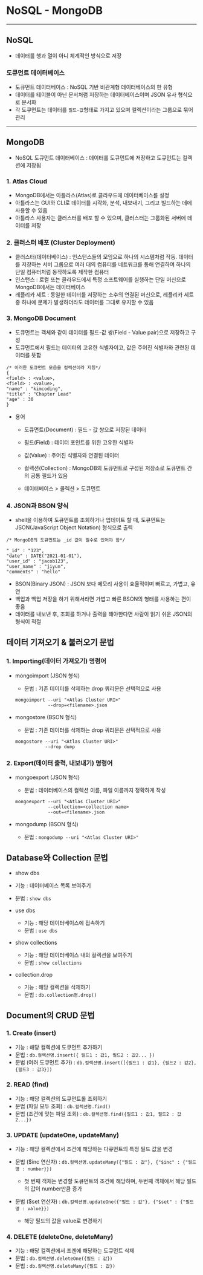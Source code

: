# NoSQL - MongoDB

***

## NoSQL
- 데이터를 행과 열이 아니 체계적인 방식으로 저장

### 도큐먼트 데이터베이스
- 도큐먼트 데이터베이스 : NoSQL 기반 비관계형 데이터베이스의 한 유형
- 데이터를 테이블이 아닌 문서처럼 저장하는 데이터베이스이며 JSON 유사 형식으로 문서화
- 각 도큐먼트는 데이터를 ```필드-값```형태로 가지고 있으며 컬렉션이라는 그룹으로 묶어 관리

***

## MongoDB
- NoSQL 도큐먼트 데이터베이스 : 데이터를 도큐먼트에 저장하고 도큐먼트는 컬렉션에 저장됨

### 1. Atlas Cloud
- MongoDB에서는 아틀라스(Atlas)로 클라우드에 데이터베이스를 설정
- 아틀라스는 GUI와 CLI로 데이터를 시각화, 분석, 내보내기, 그리고 빌드하는 데에 사용할 수 있음
- 아틀라스 사용자는 클러스터를 배포 할 수 있으며, 클러스터는 그룹화된 서버에 데이터를 저장 

### 2. 클러스터 배포 (Cluster Deployment)
- 클러스터(데이터베이스) : 인스턴스들의 모임으로 하나의 시스템처럼 작동. 데이터를 저장하는 서버 그룹으로 여러 대의 컴퓨터를 네트워크를 통해 연결하여 하나의 단일 컴퓨터처럼 동작하도록 제작한 컴퓨터
- 인스턴스 : 로컬 또는 클라우드에서 특정 소프트웨어를 실행하는 단일 머신으로 MongoDB에서는 데이터베이스
- 레플리카 세트 : 동일한 데이터를 저장하는 소수의 연결된 머신으로, 레플리카 세트 중 하나에 문제가 발생하더라도 데이터를 그대로 유지할 수 있음

### 3. MongoDB Document
- 도큐먼트는 객체와 같이 데이터를 필드-값 쌍(Field - Value pair)으로 저장하고 구성
- 도큐먼트에서 필드는 데이터의 고유한 식별자이고, 값은 주어진 식별자와 관련된 데이터를 뜻합
```
/* 이러한 도큐먼트 모음을 컬렉션이라 지칭*/
{
<field> : <value>,
<field> : <value>,
"name" : "kimcoding",
"title" : "Chapter Lead"
"age" : 30
}
```
- 용어
  - 도큐먼트(Document) : 필드 - 값 쌍으로 저장된 데이터

  - 필드(Field) : 데이터 포인트를 위한 고유한 식별자

  - 값(Value) : 주어진 식별자와 연결된 데이터

  - 컬렉션(Collection) : MongoDB의 도큐먼트로 구성된 저장소로 도큐먼트 간의 공통 필드가 있음

  - 데이터베이스 > 콜렉션 > 도큐먼트

### 4. JSON과 BSON 양식
- shell을 이용하여 도큐먼트를 조회하거나 업데이트 할 때, 도큐먼트는 JSON(JavaScript Object Notation) 형식으로 출력
```
/* MongoDB의 도큐먼트는 _id 값이 필수로 있어야 함*/

"_id" : "123",
"date" : DATE("2021-01-01"),
"user_id" : "jacob123",
"user_name" : "jiyun",
"comments" : "hello"
```

- BSON(Binary JSON) : JSON 보다 메모리 사용이 효율적이며 빠르고, 가볍고, 유연
- 백업과 백업 저장을 하기 위해서라면 가볍고 빠른 BSON의 형태를 사용하는 편이 좋음
- 데이터를 내보낸 후, 조회를 하거나 출력을 해야한다면 사람이 읽기 쉬운 JSON의 형식이 적절

## 데이터 기져오기 & 불러오기 문법

### 1. Importing(데이터 가져오기) 명령어
- mongoimport (JSON 형식)
  - 문법 : 기존 데이터를 삭제하는 drop 쿼리문은 선택적으로 사용
  ```
  mongoimport --uri "<Atlas Cluster URI>"
              --drop=<filename>.json
  ```

- mongostore (BSON 형식)
  - 문법 : 기존 데이터를 삭제하는 drop 쿼리문은 선택적으로 사용
  ```
  mongostore --uri "<Atlas Cluster URI>"
             --drop dump
  ```

### 2. Export(데이터 출력, 내보내기) 명령어
- mongoexport (JSON 형식)
  - 문법  : 데이터베이스의 컬렉션 이름, 파일 이름까지 정확하게 작성
  ```
  mongoexport --uri "<Atlas Cluster URI>"
              --collection=<collection name>
              --out=<filename>.json
  ```

- mongodump (BSON 형식)
  - 문법 : ```mongodump --uri "<Atlas Cluster URI>"```

## Database와 Collection 문법

- show dbs
 - 기능 : 데이터베이스 목록 보여주기
 - 문법 : ```show dbs```

- use dbs
  - 기능 : 해당 데이터베이스에 접속하기
  - 문법 : ```use dbs```

- show collections
  - 기능 : 해당 데이터베이스 내의 컬렉션을 보여주기
  - 문법 : ```show collections```

- collection.drop
  - 기능 : 해당 컬렉션을 삭제하기
  - 문법 : ```db.collection명.drop()```

## Document의 CRUD 문법

### 1. Create (insert)
- 기능 : 해당 컬렉션에 도큐먼트 추가하기
- 문법 : ```db.컬렉션명.insert({ 필드1 : 값1, 필드2 : 값2... })```
- 문법 (여러 도큐먼트 추가) : ```db.컬렉션명.insert([{필드1 : 값1}, {필드2 : 값2}, {필드3 : 값3}])```

### 2. READ (find)
- 기능 : 해당 컬렉션의 도큐먼트롤 조회하기
- 문법 (파일 모두 조회) : ```db.컬렉션명.find()```
- 문법 (조건에 맞는 파일 조회) : ```db.컬렉션명.find({필드1 : 값1, 필드2 : 값2...})```

### 3. UPDATE (updateOne, updateMany)
- 기능 : 해당 컬렉션에서 조건에 해당하는 다큐먼트의 특정 필드 값을 변경
- 문법 ($inc 연산자) : ```db.컬렉션명.updateMany({"필드 : 값"}, {"$inc" : {"필드명 : number}})``` 
  - 첫 번째 객체는 변경할 도큐먼트의 조건에 해당하며, 두번째 객체에서 해당 필드의 값이 number만큼 증가

- 문법 ($set 연산자) : ```db.컬렉션명.updateOne({"필드 : 값"}, {"$set" : {"필드명 : value}})```
  - 해당 필드의 값을 value로 변경하기

### 4. DELETE (deleteOne, deleteMany)
- 기능 : 해당 컬렉션에서 조겐에 해당하는 도큐먼트 삭제
- 문법 : ```db.컬렉션명.deleteOne({필드 : 값})```
- 문법 : ```db.컬렉션명.deleteMany({필드 : 값})```

